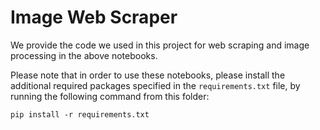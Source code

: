 # Image Web Scraper

We provide the code we used in this project for web scraping and image processing in the above notebooks.

Please note that in order to use these notebooks, please install the additional required packages specified in the `requirements.txt` file, by running 
the following command from this folder:

```
pip install -r requirements.txt
```
